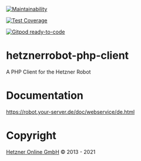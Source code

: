 [![Maintainability](https://api.codeclimate.com/v1/badges/912e747369dc74647c4d/maintainability)](https://codeclimate.com/github/strausmann/hetznerrobot-php-client/maintainability)

[![Test Coverage](https://api.codeclimate.com/v1/badges/912e747369dc74647c4d/test_coverage)](https://codeclimate.com/github/strausmann/hetznerrobot-php-client/test_coverage)

[![Gitpod ready-to-code](https://img.shields.io/badge/Gitpod-ready--to--code-blue?logo=gitpod)](https://gitpod.io/#https://codeclimate.com/github/strausmann/hetznerrobot-php-client)

# hetznerrobot-php-client
A PHP Client for the Hetzner Robot

# Documentation

https://robot.your-server.de/doc/webservice/de.html

# Copyright
[Hetzner Online GmbH](https://www.hetzner.de) © 2013 - 2021